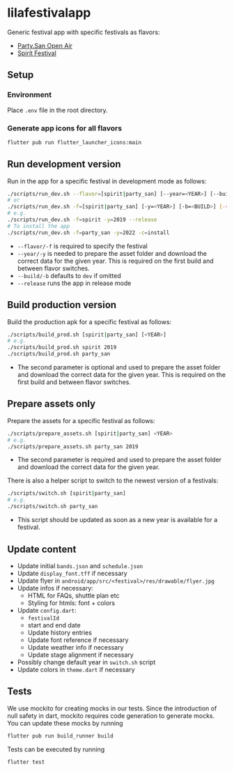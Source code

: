 # lilafestivalapp

Generic festival app with specific festivals as flavors:

* [Party.San Open Air](https://www.party-san.de)
* [Spirit Festival](https://www.spirit-festival.com)

## Setup

### Environment

Place `.env` file in the root directory.
<!-- TODO(SF) BUILD release mention signing keys -->

### Generate app icons for all flavors

```sh
flutter pub run flutter_launcher_icons:main
```

## Run development version

Run in the app for a specific festival in development mode as follows:

```sh
./scripts/run_dev.sh --flavor=[spirit|party_san] [--year=<YEAR>] [--build=<BUILD>] [--release]
# or
./scripts/run_dev.sh -f=[spirit|party_san] [-y=<YEAR>] [-b=<BUILD>] [-r]
# e.g.
./scripts/run_dev.sh -f=spirit -y=2019 --release
# To install the app
./scripts/run_dev.sh -f=party_san -y=2022 -c=install
```

* `--flavor/-f` is required to specify the festival
* `--year/-y` is needed to prepare the asset folder and download the correct data for the given year. This is required on the first build and between flavor switches.
* `--build/-b` defaults to `dev` if omitted
* `--release` runs the app in release mode

## Build production version

Build the production apk for a specific festival as follows:

```sh
./scripts/build_prod.sh [spirit|party_san] [<YEAR>]
# e.g.
./scripts/build_prod.sh spirit 2019
./scripts/build_prod.sh party_san
```

* The second parameter is optional and used to prepare the asset folder and download the correct data for the given year. This is required on the first build and between flavor switches.

## Prepare assets only

Prepare the assets for a specific festival as follows:

```sh
./scripts/prepare_assets.sh [spirit|party_san] <YEAR>
# e.g.
./scripts/prepare_assets.sh party_san 2019
```

* The second parameter is required and used to prepare the asset folder and download the correct data for the given year.

There is also a helper script to switch to the newest version of a festivals:

```sh
./scripts/switch.sh [spirit|party_san]
# e.g.
./scripts/switch.sh party_san
```

* This script should be updated as soon as a new year is available for a festival.

## Update content

- Update initial `bands.json` and `schedule.json`
- Update `display_font.tff` if necessary
- Update flyer in `android/app/src/<festival>/res/drawable/flyer.jpg`
- Update infos if necessary:
    - HTML for FAQs, shuttle plan etc
    - Styling for htmls: font + colors
- Update `config.dart`:
    - `festivalId`
    - start and end date
    - Update history entries
    - Update font reference if necessary
    - Update weather info if necessary
    - Update stage alignment if necessary
- Possibly change default year in `switch.sh` script
- Update colors in `theme.dart` if necessary

## Tests

We use mockito for creating mocks in our tests. Since the introduction of null safety in dart, mockito requires code
generation to generate mocks. You can update these mocks by running

```sh
flutter pub run build_runner build
```

Tests can be executed by running

```sh
flutter test
```
